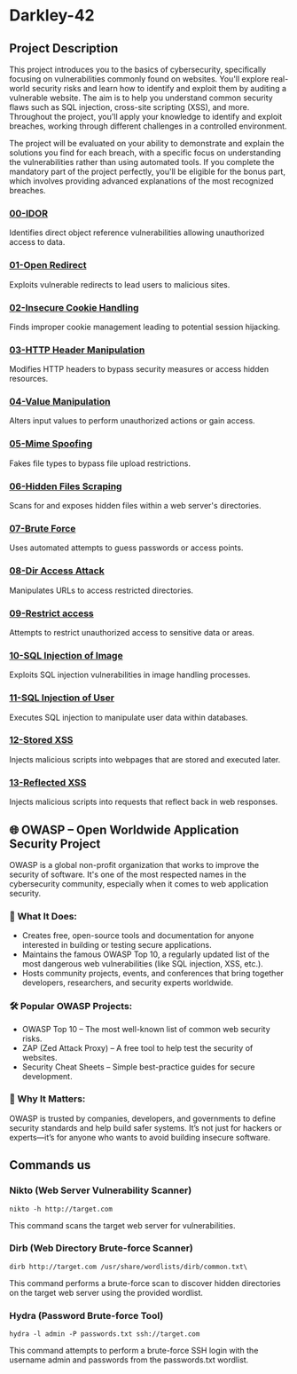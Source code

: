 # Darkley-42

## Project Description
This project introduces you to the basics of cybersecurity, specifically focusing on vulnerabilities commonly found on websites. You'll explore real-world security risks and learn how to identify and exploit them by auditing a vulnerable website. The aim is to help you understand common security flaws such as SQL injection, cross-site scripting (XSS), and more. Throughout the project, you'll apply your knowledge to identify and exploit breaches, working through different challenges in a controlled environment.

The project will be evaluated on your ability to demonstrate and explain the solutions you find for each breach, with a specific focus on understanding the vulnerabilities rather than using automated tools. If you complete the mandatory part of the project perfectly, you'll be eligible for the bonus part, which involves providing advanced explanations of the most recognized breaches.

### [00-IDOR](https://github.com/Aramxxx8691/Darkley-42/tree/master/00-IDOR/Ressources/README.md)  
Identifies direct object reference vulnerabilities allowing unauthorized access to data.
### [01-Open Redirect](https://github.com/Aramxxx8691/Darkley-42/tree/master/01-Open%20Redirect/Ressources/README.md)  
Exploits vulnerable redirects to lead users to malicious sites.
### [02-Insecure Cookie Handling](https://github.com/Aramxxx8691/Darkley-42/blob/master/02-Insecure%20Cookie%20Handling/Ressources/README.md)  
Finds improper cookie management leading to potential session hijacking.
### [03-HTTP Header Manipulation](https://github.com/Aramxxx8691/Darkley-42/tree/master/03-HTTP%20Header%20Manipulation/Ressources/README.md)  
Modifies HTTP headers to bypass security measures or access hidden resources.
### [04-Value Manipulation](https://github.com/Aramxxx8691/Darkley-42/tree/master/04-Value%20Manipulation/Ressources/README.md)  
Alters input values to perform unauthorized actions or gain access.
### [05-Mime Spoofing](https://github.com/Aramxxx8691/Darkley-42/tree/master/05-Mime%20Spoofing/Ressources/README.md)  
Fakes file types to bypass file upload restrictions.
### [06-Hidden Files Scraping](https://github.com/Aramxxx8691/Darkley-42/blob/master/06-Hidden%20Files%20Scraping/Ressources/README.md)  
Scans for and exposes hidden files within a web server's directories.
### [07-Brute Force](https://github.com/Aramxxx8691/Darkley-42/tree/master/07-Brute%20Force/Ressources/README.md)  
Uses automated attempts to guess passwords or access points.
### [08-Dir Access Attack](https://github.com/Aramxxx8691/Darkley-42/tree/master/08-Dir%20Access%20Attack/Ressources/README.md)  
Manipulates URLs to access restricted directories.
### [09-Restrict access](https://github.com/Aramxxx8691/Darkley-42/tree/master/09-Restrict%20access/Ressources/README.md)  
Attempts to restrict unauthorized access to sensitive data or areas.
### [10-SQL Injection of Image](https://github.com/Aramxxx8691/Darkley-42/tree/master/10-SQL%20Injection%20of%20Image/Ressources/README.md)  
Exploits SQL injection vulnerabilities in image handling processes.
### [11-SQL Injection of User](https://github.com/Aramxxx8691/Darkley-42/tree/master/11-SQL%20Injection%20of%20User/Ressources/README.md)  
Executes SQL injection to manipulate user data within databases.
### [12-Stored XSS](https://github.com/Aramxxx8691/Darkley-42/tree/master/12-Stored%20XSS/Ressources/README.md)  
Injects malicious scripts into webpages that are stored and executed later.
### [13-Reflected XSS](https://github.com/Aramxxx8691/Darkley-42/tree/master/13-Reflected%20XSS/Ressources/README.md)  
Injects malicious scripts into requests that reflect back in web responses.

## 🌐 OWASP – Open Worldwide Application Security Project
OWASP is a global non-profit organization that works to improve the security of software. It's one of the most respected names in the cybersecurity community, especially when it comes to web application security.

### 🔎 What It Does:
- Creates free, open-source tools and documentation for anyone interested in building or testing secure applications.
- Maintains the famous OWASP Top 10, a regularly updated list of the most dangerous web vulnerabilities (like SQL injection, XSS, etc.).
- Hosts community projects, events, and conferences that bring together developers, researchers, and security experts worldwide.

### 🛠 Popular OWASP Projects:
- OWASP Top 10 – The most well-known list of common web security risks.
- ZAP (Zed Attack Proxy) – A free tool to help test the security of websites.
- Security Cheat Sheets – Simple best-practice guides for secure development.

### 🧠 Why It Matters:
OWASP is trusted by companies, developers, and governments to define security standards and help build safer systems. It’s not just for hackers or experts—it’s for anyone who wants to avoid building insecure software.


## Commands us

### Nikto (Web Server Vulnerability Scanner)
```
nikto -h http://target.com
```
This command scans the target web server for vulnerabilities.

### Dirb (Web Directory Brute-force Scanner)
```
dirb http://target.com /usr/share/wordlists/dirb/common.txt\
```
This command performs a brute-force scan to discover hidden directories on the target web server using the provided wordlist.

### Hydra (Password Brute-force Tool)
```
hydra -l admin -P passwords.txt ssh://target.com
```
This command attempts to perform a brute-force SSH login with the username admin and passwords from the passwords.txt wordlist.
